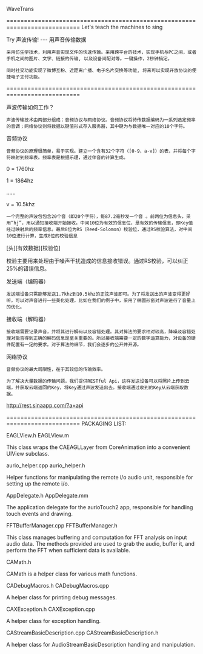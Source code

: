 WaveTrans

===========================================================================
Let's teach the machines to sing

Try 声波传输!  --- 用声音传输数据

    采用仿生学技术，利用声音实现文件的快速传输。采用跨平台的技术，实现手机与PC之间，或者手机之间的图片、文字、链接的传输, 以及设备间配对等。一键操作，2秒钟搞定。

    同时社交功能实现了微博互粉、近距离广播、电子名片交换等功能, 将来可以实现开放协议的便捷电子支付功能。

===========================================================================

声波传输如何工作？

    声波传输技术由两部分组成：音频协议与网络协议。音频协议将待传数据编码为一系列选定频率的音调；网络协议则将数据以键值形式存入服务器，其中键为与数据唯一对应的10个字符。

音频协议

    音频协议的原理很简单，易于实现。建立一个含有32个字符（[0-9，a-v]）的表，并将每个字符映射到频率表。频率表是根据乐理，通过伴音的计算生成。

0 = 1760hz

1 = 1864hz

......

v = 10.5khz

    一个完整的声波包包含20个音（即20个字符），每87.2毫秒发一个音 。前两位为信息头，采用“hj”，用以通知接收端开始接收。中间10位为有效的信息位，是有效的传输信息，即Key值经过映射后的频率信息。最后8位为RS（Reed-Solomon）校验位，通过RS校验算法，对中间10位进行计算，生成8位的校验信息

[头][有效数据][校验位]

校验主要用来处理由于噪声干扰造成的信息接收错误。通过RS校验，可以纠正25%的错误信息。


发送端（编码器）

    发送端设备只需能够发送1.7khz到10.5khz的正弦声波即可。为了将发送出的声波变得更好听，可以对声音进行一些美化处理，比如在我们的例子中，采用了椭圆形窗对声波进行了音量上的优化。


接收端（解码器）

    接收端需要记录声音，并将其进行解码以及容错处理。其对算法的要求相对较高，降噪及容错处理对能否得到正确的解码信息是至关重要的。所以接收端需要一定的数字运算能力，对设备的硬件配置有一定的要求。对于算法的细节，我们会逐步的公开并开源。


网络协议

    音频协议的最大局限性，在于其较低的传输效率。

    为了解决大量数据的传输问题，我们提供RESTful Api，这样发送设备可以将照片上传到云端，并获取云端返回的Key，将Key通过声波发送出去。接收端通过收到的Key从云端获取数据。

http://rest.sinaapp.com/?a=api

===========================================================================
PACKAGING LIST:

EAGLView.h
EAGLView.m

This class wraps the CAEAGLLayer from CoreAnimation into a convenient UIView subclass.

aurio_helper.cpp
aurio_helper.h

Helper functions for manipulating the remote i/o audio unit, responsible for setting up the remote i/o.

AppDelegate.h
AppDelegate.mm


The application delegate for the aurioTouch2 app, responsible for handling touch events and drawing.

FFTBufferManager.cpp
FFTBufferManager.h

This class manages buffering and computation for FFT analysis on input audio data. The methods provided are used to grab the audio, buffer it, and perform the FFT when sufficient data is available.

CAMath.h

CAMath is a helper class for various math functions.

CADebugMacros.h
CADebugMacros.cpp

A helper class for printing debug messages.

CAXException.h
CAXException.cpp

A helper class for exception handling.

CAStreamBasicDescription.cpp
CAStreamBasicDescription.h

A helper class for AudioStreamBasicDescription handling and manipulation.


